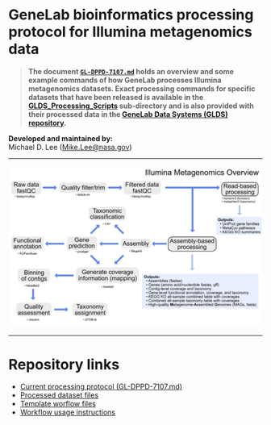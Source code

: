 
# GeneLab bioinformatics processing protocol for Illumina metagenomics data

> **The document [`GL-DPPD-7107.md`](GL-DPPD-7107.md) holds an overview and some example commands of how GeneLab processes Illumina metagenomics datasets. Exact processing commands for specific datasets that have been released is available in the [GLDS_Processing_Scripts](GLDS_Processing_Scripts) sub-directory and is also provided with their processed data in the [GeneLab Data Systems (GLDS) repository](https://genelab-data.ndc.nasa.gov/genelab/projects).**  

**Developed and maintained by:**  
Michael D. Lee (Mike.Lee@nasa.gov)

---

<p align="center">
<a href="../images/GL-Illumina-metagenomics-overview.pdf"><img src="../images/GL-Illumina-metagenomics-overview.png"></a>
</p>

--- 

# Repository links

* [Current processing protocol (GL-DPPD-7107.md)](GL-DPPD-7107.md)  
* [Processed dataset files](GLDS_Processing_Scripts)  
* [Template worflow files](workflow-template)  
* [Workflow usage instructions](workflow-usage.md)
